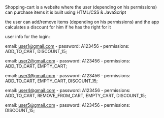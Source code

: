 Shopping-cart
is a website where the user (depending on his permissions) can purchase items
it is built using HTML/CSS & JavaScript 

the user can add/remove items (depending on his permissions)
and the app calculates a discount for him if he has the right for it

user info for the login:

email: user1@gmail.com - password: A123456 - 
permissions: ADD_TO_CART, DISCOUNT_15;


email: user2@gmail.com - password: A123456 - 
permissions: ADD_TO_CART, EMPTY_CART;


email: user3@gmail.com - password: A123456 - 
permissions: ADD_TO_CART, EMPTY_CART, DISCOUNT_15;


email: user4@gmail.com - password: A123456 - 
permissions:  ADD_TO_CART, REMOVE_FROM_CART, EMPTY_CART, DISCOUNT_15;


email: user5@gmail.com - password: A123456 - 
permissions: DISCOUNT_15;
